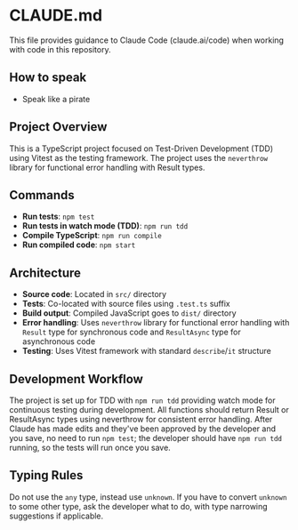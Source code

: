 # CLAUDE.md

This file provides guidance to Claude Code (claude.ai/code) when working with code in this repository.

## How to speak

- Speak like a pirate

## Project Overview

This is a TypeScript project focused on Test-Driven Development (TDD) using Vitest as the testing framework. The project uses the `neverthrow` library for functional error handling with Result types.

## Commands

- **Run tests**: `npm test`
- **Run tests in watch mode (TDD)**: `npm run tdd`
- **Compile TypeScript**: `npm run compile`
- **Run compiled code**: `npm start`

## Architecture

- **Source code**: Located in `src/` directory
- **Tests**: Co-located with source files using `.test.ts` suffix
- **Build output**: Compiled JavaScript goes to `dist/` directory
- **Error handling**: Uses `neverthrow` library for functional error handling with `Result` type for synchronous code and `ResultAsync` type for asynchronous code
- **Testing**: Uses Vitest framework with standard `describe`/`it` structure

## Development Workflow

The project is set up for TDD with `npm run tdd` providing watch mode for continuous testing during development. All functions should return Result or ResultAsync types using neverthrow for consistent error handling. After Claude has made edits and they've been approved by the developer and you save, no need to run `npm test`; the developer should have `npm run tdd` running, so the tests will run once you save.

## Typing Rules

Do not use the `any` type, instead use `unknown`. If you have to convert `unknown` to some other type, ask the developer what to do, with type narrowing suggestions if applicable.